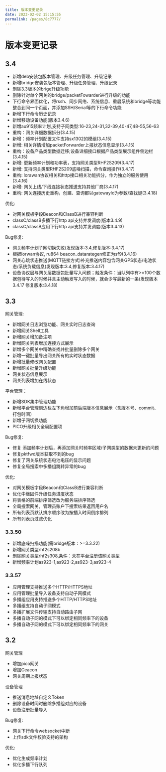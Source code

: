 ```yaml
---
title: 版本变更记录
date: 2023-02-02 15:15:55
permalink: /pages/8c7777/
---
```

# 版本变更记录
## 3.4
* 新增deb安装包版本管理、升级任务管理、升级记录
* 新增bridge安装包版本管理、升级任务管理、升级记录
* 删除3.3版本的brige升级功能
* 删除针对单个网关的bridge/packetFowarder进行升级的功能
* 下行命令界面优化，将rssh、同步网络、系统信息、重启系统和bridge等功能整合到同一个页面，并添加SSH/Serial等的下行命令功能
* 新增下行命令历史记录
* 新增移动设备功能(版本3.4.6)
* 新增au915频率计划,支持子网类型:16-23,24-31,32-39,40-47,48-55,56-63
* 重构：网关详细数据拆分(3.4.15)
* 新增：频率计划配置文件支持sx1302的模组(3.4.15)
* 新增: 相关详情增加packetForwarder上报状态信息显示(3.4.15)   
* 重构：设备产品类型数据迁移;设备详细接口根据产品类型展示组件侧边栏(3.4.15)
* 新增: 更新频率计划和功率表，支持网关类型RHF2S209(3.4.17)
* 新增: 支持网关类型RHF2S209底噪扫描，命令查询操作(3.4.17)
* 重构: lorawan协议相关和http接口相关功能拆分，作为独立的服务使用(3.4.16)
* 新增: 网关上线/下线连接状态推送支持其他厂商(3.4.17)
* 重构: 网关连接历史重构，创建、查询都以gatewayId为参数/查找键(3.4.18)

优化:
- 对网关模板字段Beacon和ClassB进行兼容判断
- classC/classB多播下行http api支持并发调度(版本3.4.9)
- classC/classB应用下行http api支持并发调度(版本3.4.13)


Bug修复:
-  网关频率计划子网切换失败(发现版本:3.4,修复版本:3.4.17)
-  根据lorwan协议, ru864 beacon_datarategen修正为sf9(3.4.16)
-  网关心跳状态推送(MQTT链接方式)补充推送内容包含网关GPS状态/电池状态/系统负载信息(发现版本:3.4,修复版本:3.4.17)
-  设备协议层与网关层数据包批量写入问题；触发条件：当队列中有>=100个数据包待写入的时候并且主动触发写入的时候，就会少写最新的一条(发现版本3.4.17 修复版本:3.4.18)


## 3.3
网关管理:
- 新增网关日志浏览功能、网关实时日志查询
- 新增网关Shell工具
- 新增网关增加备注项
- 新增网关列表增加连接方式展示
- 新增多个网关中精确查找并批量删除多个网关
- 新增一键批量导出网关所有的实时状态数据
- 新增批量修改网关配置
- 新增网关批量升级功能
- 网关状态信息展示
- 网关列表增加在线状态

平台管理：
- 新增SDK集中管理功能
- 新增平台管理侧边栏左下角增加前后端版本信息展示（含版本号、commit、打包时间）
- 新增子网切换功能
- PICO升级相关全局配置项

Bug修复:
- 修复 添加频率计划后，再添加网关时频率区域/子网类型的数据未更新的问题
- 修复pktfwd版本获取不到的bug
- 修复了网关系统状态电池电压的显示问题
- 修复全局搜索中多播组跳转异常的bug

优化:
- 对网关模板字段Beacon和ClassB进行兼容判断
- 优化中继固件升级任务进度状态
- 将表格的前端排序筛选改为服务端排序筛选
- 全局搜索网关，管理员账户下搜索结果返回用户名
- 所有列表页默认排序顺序改为按插入时间倒序排列
- 所有列表页过滤优化

### 3.3.50
* 新增底噪扫描功能(需bridge版本：>=3.3.22)
* 新增网关类型rhf2s208b
* 删除网关类型rhf2s308,条件：未在平台注册该网关类型
* 新增频率计划as923-1,as923-2,as923-3,as923-4

### 3.3.57
* 应用管理支持推送多个HTTP/HTTPS地址
* 应用管理批量导入设备支持自动子网模式
* 多播组应用支持推送多个HTTP/HTTPS地址
* 多播组支持自动子网模式
* 多播扩展文件传输支持自动路由子网
* 多播自动子网的模式下可以绑定相同频率下的设备
* 多播自动子网的模式下可以绑定相同频率下的网关

## 3.2
网关管理
- 增加pico网关
- 增加Ceacon
- 网关周期上报状态

设备管理
- 推送消息地址自定义Token
- 删除设备时同时删除多播组对应的设备
- 设备注册批量导入

Bug修复:
- 网关下行命令websocket中断
- 上传sdk文件校验支持的架构

优化:
- 优化生成频率计划
- 优化多播下行队列
